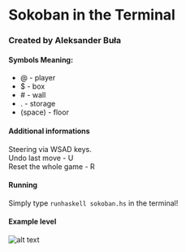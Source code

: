 # Sokoban in the Terminal

### Created by Aleksander Buła

#### Symbols Meaning:
* @ - player
* $ - box
* \# - wall
* . - storage 
* (space) \- floor

#### Additional informations 
Steering via WSAD keys.  
Undo last move - U  
Reset the whole game - R   

#### Running

Simply type `runhaskell sokoban.hs` in the terminal!

#### Example level

![alt text](https://i.imgur.com/8c3ATZD.png)




